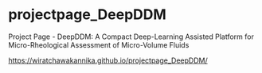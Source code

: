# projectpage_DeepDDM
Project Page - DeepDDM: A Compact Deep-Learning Assisted Platform for Micro-Rheological Assessment of Micro-Volume Fluids

https://wiratchawakannika.github.io/projectpage_DeepDDM/
